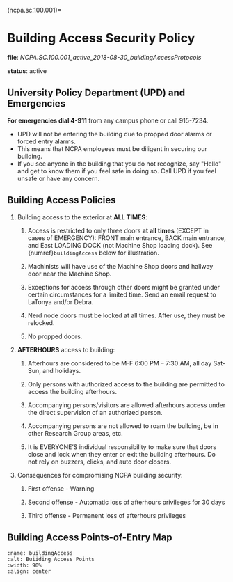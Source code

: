 (ncpa.sc.100.001)=
# Building Access Security Policy

**file**: *NCPA.SC.100.001_active_2018-08-30_buildingAccessProtocols*

**status**: active

## University Policy Department (UPD) and Emergencies

**For emergencies dial 4-911** from any campus phone or call 915-7234.

- UPD will not be entering the building due to propped door alarms or forced entry alarms.  
- This means that NCPA employees must be diligent in securing our building. 
- If you see anyone in the building that you do not recognize, say "Hello" and get to know them if you feel safe in doing so. Call UPD if you feel unsafe or have any concern.

## Building Access Policies 

1. Building access to the exterior at **ALL TIMES**:

    1.  Access is restricted to only three doors **at all times** (EXCEPT in cases of EMERGENCY): FRONT main entrance, BACK main entrance, and East LOADING DOCK (not Machine Shop loading dock). See {numref}`buildingAccess` below for illustration.

    2.  Machinists will have use of the Machine Shop doors and hallway door near the Machine Shop.

    3.  Exceptions for access through other doors might be granted under certain circumstances for a limited time. Send an email request to LaTonya and/or Debra.

    4.  Nerd node doors must be locked at all times. After use, they must be relocked.

    5.  No propped doors.

2.  **AFTERHOURS** access to building:

    1.  Afterhours are considered to be M-F 6:00 PM – 7:30 AM, all day Sat-Sun, and holidays.

    2.  Only persons with authorized access to the building are permitted to access the building afterhours.

    3.  Accompanying persons/visitors are allowed afterhours access under the direct supervision of an authorized person.

    4.  Accompanying persons are not allowed to roam the building, be in other Research Group areas, etc.

    5.  It is EVERYONE’S individual responsibility to make sure that doors close and lock when they enter or exit the building afterhours. Do not rely on buzzers, clicks, and auto door closers.

3.  Consequences for compromising NCPA building security:

    1.  First offense - Warning

    2.  Second offense - Automatic loss of afterhours privileges for 30 days

    3.  Third offense - Permanent loss of afterhours privileges

## Building Access Points-of-Entry Map

```{figure} attachments/buildingAccess.jpg
:name: buildingAccess
:alt: Buiiding Access Points
:width: 90%
:align: center
```
